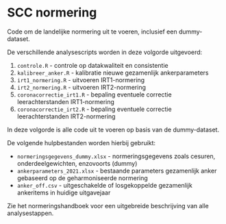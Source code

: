 # SCC normering

Code om de landelijke normering uit te voeren, inclusief een dummy-dataset.

De verschillende analysescripts worden in deze volgorde uitgevoerd:
1. `controle.R` - controle op datakwaliteit en consistentie
2. `kalibreer_anker.R` - kalibratie nieuwe gezamenlijk ankerparameters
3. `irt1_normering.R` - uitvoeren IRT1-normering
4. `irt2_normering.R` - uitvoeren IRT2-normering
5. `coronacorrectie_irt1.R` - bepaling eventuele correctie leerachterstanden IRT1-normering
6. `coronacorrectie_irt2.R` - bepaling eventuele correctie leerachterstanden IRT2-normering

In deze volgorde is alle code uit te voeren op basis van de dummy-dataset.

De volgende hulpbestanden worden hierbij gebruikt:
- `normeringsgegevens_dummy.xlsx` - normeringsgegevens zoals cesuren, onderdeelgewichten, enzovoorts (dummy)
- `ankerparameters_2021.xlsx` - bestaande parameters gezamenlijk anker gebaseerd op de geharmoniseerde normering
- `anker_off.csv` - uitgeschakelde of losgekoppelde gezamenlijk ankeritems in huidige uitgavejaar

Zie het normeringshandboek voor een uitgebreide beschrijving van alle analysestappen.
